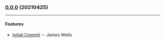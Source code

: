 ### [0.0.0](https://git.dragonheim.net/dragonheim/gagent/commit/5863999) (20210425)
---
#### Features
* [Initial Commit](https://git.dragonheim.net/dragonheim/gagent/commit/5863999) -- James Wells
